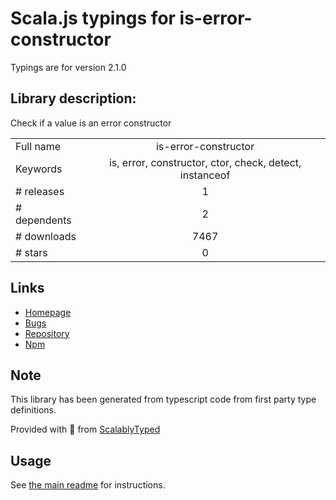 
# Scala.js typings for is-error-constructor

Typings are for version 2.1.0

## Library description:
Check if a value is an error constructor

|                    |                 |
| ------------------ | :-------------: |
| Full name          | is-error-constructor |
| Keywords           | is, error, constructor, ctor, check, detect, instanceof |
| # releases         | 1 |
| # dependents       | 2 |
| # downloads        | 7467 |
| # stars            | 0 |

## Links
- [Homepage](https://github.com/sindresorhus/is-error-constructor#readme)
- [Bugs](https://github.com/sindresorhus/is-error-constructor/issues)
- [Repository](https://github.com/sindresorhus/is-error-constructor)
- [Npm](https://www.npmjs.com/package/is-error-constructor)
    


## Note
This library has been generated from typescript code from first party type definitions.

Provided with :purple_heart: from [ScalablyTyped](https://github.com/oyvindberg/ScalablyTyped)

## Usage
See [the main readme](../../readme.md) for instructions.


